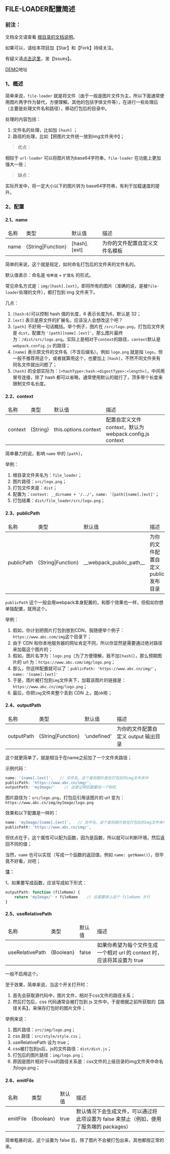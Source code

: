 ﻿<h2>FILE-LOADER配置简述</h2>

<h3>前注：</h3>

文档全文请查看 [根目录的文档说明](https://github.com/qq20004604/webpack-study)。

如果可以，请给本项目加【Star】和【Fork】持续关注。

有疑义请[点击这里](https://github.com/qq20004604/webpack-study/issues)，发【Issues】。

[DEMO](https://github.com/qq20004604/webpack-study/tree/master/5%E3%80%81Loader/file_loader)地址

<h3>1、概述</h3>

简单来说，``file-loader`` 就是将文件（由于一般是图片文件为主，所以下面通常使用图片两字作为替代，方便理解。其他的包括字体文件等），在进行一些处理后（主要是处理文件名和路径），移动打包后的目录中。

处理的内容包括：

1. 文件名的处理，比如加 ``[hash]`` ；
2. 路径的处理，比如【把图片文件统一放到img文件夹中】；

>优点：

相较于 ``url-loader`` 可以将图片转为base64字符串，``file-loader`` 在功能上更加强大一些；

>缺点：

实际开发中，将一定大小以下的图片转为 base64字符串，有利于加载速度的提升。

<h3>2、配置</h3>

<h4>2.1、name</h4>

<table>
    <thead>
    <tr>
        <td>名称</td>
        <td>类型</td>
        <td>默认值</td>
        <td>描述</td>
    </tr>
    </thead>
    <tbody>
    <tr>
    	<td>name</td>
    	<td>{String|Function}</td>
    	<td>[hash].[ext]</td>
    	<td>为你的文件配置自定义文件名模板</td>
	</tr>
	</tbody>
</table>

简单的来说，这个就是规定，如何命名打包后的文件夹的文件名的。

默认值表示：命名是 ``哈希值`` + ``扩展名`` 的形式。

常见命名方式是：``img/[hash].[ext]``，即将所有的图片（准确的说，是被``file-loader``处理的文件），都打包到 img 文件夹下。

几点：

1. ``[hash:6]``可以控制 hash 值的长度，6 表示长度为6，默认是 32；
2. ``[ext]`` 表示是原文件的扩展名，应该没人会想改这个吧？
3. ``[path]`` 不好用一句话概括。举个例子，图片在 ``/src/logo.png``，打包后文件夹是 ``dist``，配置为 ``'[path][name].[ext]'``，那么图片最终为：``/dist/src/logo.png``。实际上是相对于``context``的路径，``context``默认是``webpack.config.js`` 的路径；
4. ``[name]`` 表示原文件的文件名（不含后缀名）。例如 ``logo.png`` 就是指 ``logo``，但一般不推荐用这个，或者就算用这个，也要加上 ``[hash]``，不然不同文件夹有同名文件就出问题了；
5. ``[hash]`` 的全部实际为：``[<hashType>:hash:<digestType>:<length>]``，中间用冒号连接，除了 hash 都可以省略，通常使用默认的就行了，顶多带个长度来限制文件名长度。

<h4>2.2、context</h4>

<table>
    <thead>
    <tr>
        <td>名称</td>
        <td>类型</td>
        <td>默认值</td>
        <td>描述</td>
    </tr>
    </thead>
    <tbody>
    <tr>
    	<td>context</td>
    	<td>{String}</td>
    	<td>this.options.context</td>
    	<td>配置自定义文件 context，默认为 webpack.config.js context</td>
	</tr>
	</tbody>
</table>

简单暴力的说，影响 ``name`` 中的 ``[path]``，

举例：

1. 根目录文件夹名为：``file_loader``；
2. 图片路径：``src/logo.png``；
3. 打包文件夹是：``dist``；
4. 配置为：``context: __dirname + '/../'``，``name: '[path][name].[ext]'``；
5. 打包结果：``dist/file_loader/src/logo.png``；



<h4>2.3、publicPath</h4>

<table>
    <thead>
    <tr>
        <td>名称</td>
        <td>类型</td>
        <td>默认值</td>
        <td>描述</td>
    </tr>
    </thead>
    <tbody>
    <tr>
    	<td>publicPath</td>
    	<td>{String|Function}</td>
    	<td>__webpack_public_path__</td>
    	<td>为你的文件配置自定义 public 发布目录</td>
	</tr>
	</tbody>
</table>

``publicPath`` 这个一般会用webpack本身配置的，和那个效果也一样，但假如你想单独配置，就用这个。

举例：

1. 假如，你计划把图片打包到放到CDN，我随便举个例子：``https://www.abc.com/img``这个目录下；
2. 由于 CDN 和你本地服务器的网址肯定不同，所以你显然是需要通过绝对路径来加载这个图片的；
3. 假如，图片名字为：``logo.png``（为了方便理解，我不加``[hash]``），那么预期图片的 url 为：``https://www.abc.com/img/logo.png``；
4. 那么，你这样配置就可以了：``publicPath: 'https://www.abc.cn/img/'``，``name: '[name].[ext]'``
5. 于是，图片被打包到``img``文件夹下，加载该图片的链接是：``https://www.abc.cn/img/logo.png``；
6. 最后，你把``img``文件夹整个丢到 CDN 上，就ok啦；

<h4>2.4、outputPath</h4>

<table>
    <thead>
    <tr>
        <td>名称</td>
        <td>类型</td>
        <td>默认值</td>
        <td>描述</td>
    </tr>
    </thead>
    <tbody>
    <tr>
    	<td>outputPath</td>
    	<td>{String|Function}</td>
    	<td>'undefined'</td>
    	<td>为你的文件配置自定义 output 输出目录</td>
	</tr>
	</tbody>
</table>

这个就更简单了，就是相当于在name之前加了一个文件夹路径；

示例代码：

```javascript
name: '[name].[ext]',   // 文件名，这个是将图片放在打包后的img文件夹中
publicPath: 'https://www.abc.cn/img/',
outputPath: 'myImage/'    // 这里记得后面要加一个斜杠
```

图片路径为：``src/logo.png``，打包后引用该图片的 url 变为：``https://www.abc.cn/img/myImage/logo.png``

效果和以下配置是一样的：

```javascript
name: 'myImage/[name].[ext]',   // 文件名，这个是将图片放在打包后的img文件夹中
publicPath: 'https://www.abc.cn/img/',
```

但优点在于，这个属性可以配为函数，因为是函数，所以就可以判断环境，然后返回不同的值；

当然，``name`` 也可以实现（写成一个函数的返回值，例如 ``name: getName()``），但毕竟不好看，对吧；

<b>注：</b>

1、如果要写成函数，应该写成如下形式：

```javascript
outputPath: function (fileName) {
    return 'myImage/' + fileName    // 后面要拼上这个 fileName 才行
}
```


<h4>2.5、useRelativePath</h4>

<table>
    <thead>
    <tr>
        <td>名称</td>
        <td>类型</td>
        <td>默认值</td>
        <td>描述</td>
    </tr>
    </thead>
    <tbody>
    <tr>
    	<td>useRelativePath</td>
    	<td>{Boolean}</td>
    	<td>false</td>
    	<td>如果你希望为每个文件生成一个相对 url 的 context 时，应该将其设置为 true</td>
	</tr>
	</tbody>
</table>

一般不启用这个。

至于效果，简单来说，当这个开关打开时：

1. 首先会获取源代码中，图片文件，相对于css文件的路径关系；
2. 然后打包后，css 代码通常会被打包到 js 文件中，于是根据之前所获取的【路径关系】，来保存打包好的图片文件；

举例来说：

1. 图片路径：``src/img/logo.png``；
2. css 路径：``src/style/style.css``；
3. useRelativePath 设为 true；
4. css被打包到js后，js的文件路径：``dist/dist.js``；
5. 打包后的图片路径：``img/logo.png``；
6. 原因是图片相对于css的路径关系是：css文件的上级目录的img文件夹中命名为logo.png；



<h4>2.6、emitFile</h4>

<table>
    <thead>
    <tr>
        <td>名称</td>
        <td>类型</td>
        <td>默认值</td>
        <td>描述</td>
    </tr>
    </thead>
    <tbody>
    <tr>
    	<td>emitFile</td>
    	<td>{Boolean}</td>
    	<td>true</td>
    	<td>默认情况下会生成文件，可以通过将此项设置为 false 来禁止（例如，使用了服务端的 packages）</td>
	</tr>
	</tbody>
</table>

简单粗暴的说，这个设置为 false 后，除了图片不会被打包出来，其他都按正常的来。
